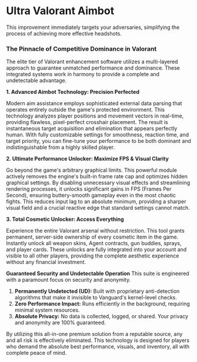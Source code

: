 # Ultra Valorant Aimbot
This improvement immediately targets your adversaries, simplifying the process of achieving more effective headshots.



### The Pinnacle of Competitive Dominance in Valorant

The elite tier of Valorant enhancement software utilizes a multi-layered approach to guarantee unmatched performance and dominance. These integrated systems work in harmony to provide a complete and undetectable advantage.

**1. Advanced Aimbot Technology: Precision Perfected**

Modern aim assistance employs sophisticated external data parsing that operates entirely outside the game's protected environment. This technology analyzes player positions and movement vectors in real-time, providing flawless, pixel-perfect crosshair placement. The result is instantaneous target acquisition and elimination that appears perfectly human. With fully customizable settings for smoothness, reaction time, and target priority, you can fine-tune your performance to be both dominant and indistinguishable from a highly skilled player.

**2. Ultimate Performance Unlocker: Maximize FPS & Visual Clarity**

Go beyond the game's arbitrary graphical limits. This powerful module actively removes the engine's built-in frame rate cap and optimizes hidden graphical settings. By disabling unnecessary visual effects and streamlining rendering processes, it unlocks significant gains in FPS (Frames Per Second), ensuring buttery-smooth gameplay even in the most chaotic fights. This reduces input lag to an absolute minimum, providing a sharper visual field and a crucial reactive edge that standard settings cannot match.

**3. Total Cosmetic Unlocker: Access Everything**

Experience the entire Valorant arsenal without restriction. This tool grants permanent, server-side ownership of every cosmetic item in the game. Instantly unlock all weapon skins, Agent contracts, gun buddies, sprays, and player cards. These unlocks are fully integrated into your account and visible to all other players, providing the complete aesthetic experience without any financial investment.

**Guaranteed Security and Undetectable Operation**
This suite is engineered with a paramount focus on security and anonymity.

1. **Permanently Undetected (UD):** Built with proprietary anti-detection algorithms that make it invisible to Vanguard's kernel-level checks.
2.  **Zero Performance Impact:** Runs efficiently in the background, requiring minimal system resources.
3.  **Absolute Privacy:** No data is collected, logged, or shared. Your privacy and anonymity are 100% guaranteed.

By utilizing this all-in-one premium solution from a reputable source, any and all risk is effectively eliminated. This technology is designed for players who demand the absolute best performance, visuals, and inventory, all with complete peace of mind.
